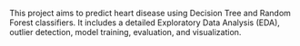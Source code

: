 This project aims to predict heart disease using Decision Tree and Random Forest classifiers. It includes a detailed Exploratory Data Analysis (EDA), outlier detection, model training, evaluation, and visualization.

